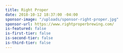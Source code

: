 ```yaml
---
title: Right Proper
date: 2018-10-12 18:37:00 -04:00
sponsor-image: "/uploads/sponsor-right-proper.jpg"
sponsor-url: https://www.rightproperbrewing.com/
is-featured: false
is-first-tier: false
is-second-tier: false
is-third-tier: false
---
```



